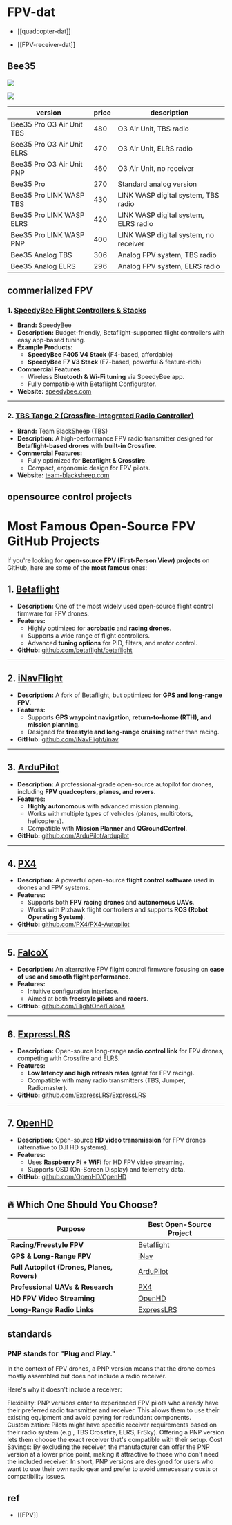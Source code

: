 
# FPV-dat

- [[quadcopter-dat]]

- [[FPV-receiver-dat]]

## Bee35


![](2025-04-02-13-14-05.png)

![](2025-04-02-12-45-53.png)

| version                    | price | description                           |
| -------------------------- | ----- | ------------------------------------- |
| Bee35 Pro O3 Air Unit TBS  | 480   | O3 Air Unit, TBS radio                |
| Bee35 Pro O3 Air Unit ELRS | 470   | O3 Air Unit, ELRS radio               |
| Bee35 Pro O3 Air Unit PNP  | 460   | O3 Air Unit, no receiver              |
| Bee35 Pro                  | 270   | Standard analog version               |
| Bee35 Pro LINK WASP TBS    | 430   | LINK WASP digital system, TBS radio   |
| Bee35 Pro LINK WASP ELRS   | 420   | LINK WASP digital system, ELRS radio  |
| Bee35 Pro LINK WASP PNP    | 400   | LINK WASP digital system, no receiver |
| Bee35 Analog TBS           | 306   | Analog FPV system, TBS radio          |
| Bee35 Analog ELRS          | 296   | Analog FPV system, ELRS radio         |



## commerialized FPV

### 1. [SpeedyBee Flight Controllers & Stacks](https://speedybee.com/)
- **Brand:** SpeedyBee  
- **Description:** Budget-friendly, Betaflight-supported flight controllers with easy app-based tuning.  
- **Example Products:**  
  - **SpeedyBee F405 V4 Stack** (F4-based, affordable)  
  - **SpeedyBee F7 V3 Stack** (F7-based, powerful & feature-rich)  
- **Commercial Features:**  
  - Wireless **Bluetooth & Wi-Fi tuning** via SpeedyBee app.  
  - Fully compatible with Betaflight Configurator.  
- **Website:** [speedybee.com](https://speedybee.com/)  

---

### 2. [TBS Tango 2 (Crossfire-Integrated Radio Controller)](https://www.team-blacksheep.com/)
- **Brand:** Team BlackSheep (TBS)  
- **Description:** A high-performance FPV radio transmitter designed for **Betaflight-based drones** with **built-in Crossfire**.  
- **Commercial Features:**  
  - Fully optimized for **Betaflight & Crossfire**.  
  - Compact, ergonomic design for FPV pilots.  
- **Website:** [team-blacksheep.com](https://www.team-blacksheep.com/)  


## opensource control projects 

# Most Famous Open-Source FPV GitHub Projects

If you're looking for **open-source FPV (First-Person View) projects** on GitHub, here are some of the **most famous** ones:

## 1. [Betaflight](https://github.com/betaflight/betaflight)
- **Description:** One of the most widely used open-source flight control firmware for FPV drones.
- **Features:**
  - Highly optimized for **acrobatic** and **racing drones**.
  - Supports a wide range of flight controllers.
  - Advanced **tuning options** for PID, filters, and motor control.
- **GitHub:** [github.com/betaflight/betaflight](https://github.com/betaflight/betaflight)

---

## 2. [iNavFlight](https://github.com/iNavFlight/inav)
- **Description:** A fork of Betaflight, but optimized for **GPS and long-range FPV**.
- **Features:**
  - Supports **GPS waypoint navigation, return-to-home (RTH), and mission planning**.
  - Designed for **freestyle and long-range cruising** rather than racing.
- **GitHub:** [github.com/iNavFlight/inav](https://github.com/iNavFlight/inav)

---

## 3. [ArduPilot](https://github.com/ArduPilot/ardupilot)
- **Description:** A professional-grade open-source autopilot for drones, including **FPV quadcopters, planes, and rovers**.
- **Features:**
  - **Highly autonomous** with advanced mission planning.
  - Works with multiple types of vehicles (planes, multirotors, helicopters).
  - Compatible with **Mission Planner** and **QGroundControl**.
- **GitHub:** [github.com/ArduPilot/ardupilot](https://github.com/ArduPilot/ardupilot)

---

## 4. [PX4](https://github.com/PX4/PX4-Autopilot)
- **Description:** A powerful open-source **flight control software** used in drones and FPV systems.
- **Features:**
  - Supports both **FPV racing drones** and **autonomous UAVs**.
  - Works with Pixhawk flight controllers and supports **ROS (Robot Operating System)**.
- **GitHub:** [github.com/PX4/PX4-Autopilot](https://github.com/PX4/PX4-Autopilot)

---

## 5. [FalcoX](https://github.com/FlightOne/FalcoX)
- **Description:** An alternative FPV flight control firmware focusing on **ease of use and smooth flight performance**.
- **Features:**
  - Intuitive configuration interface.
  - Aimed at both **freestyle pilots** and **racers**.
- **GitHub:** [github.com/FlightOne/FalcoX](https://github.com/FlightOne/FalcoX)

---

## 6. [ExpressLRS](https://github.com/ExpressLRS/ExpressLRS)
- **Description:** Open-source long-range **radio control link** for FPV drones, competing with Crossfire and ELRS.
- **Features:**
  - **Low latency and high refresh rates** (great for FPV racing).
  - Compatible with many radio transmitters (TBS, Jumper, Radiomaster).
- **GitHub:** [github.com/ExpressLRS/ExpressLRS](https://github.com/ExpressLRS/ExpressLRS)

---

## 7. [OpenHD](https://github.com/OpenHD/OpenHD)
- **Description:** Open-source **HD video transmission** for FPV drones (alternative to DJI HD systems).
- **Features:**
  - Uses **Raspberry Pi + WiFi** for HD FPV video streaming.
  - Supports OSD (On-Screen Display) and telemetry data.
- **GitHub:** [github.com/OpenHD/OpenHD](https://github.com/OpenHD/OpenHD)

---

## 🔥 Which One Should You Choose?
| Purpose                                     | Best Open-Source Project                               |
| ------------------------------------------- | ------------------------------------------------------ |
| **Racing/Freestyle FPV**                    | [Betaflight](https://github.com/betaflight/betaflight) |
| **GPS & Long-Range FPV**                    | [iNav](https://github.com/iNavFlight/inav)             |
| **Full Autopilot (Drones, Planes, Rovers)** | [ArduPilot](https://github.com/ArduPilot/ardupilot)    |
| **Professional UAVs & Research**            | [PX4](https://github.com/PX4/PX4-Autopilot)            |
| **HD FPV Video Streaming**                  | [OpenHD](https://github.com/OpenHD/OpenHD)             |
| **Long-Range Radio Links**                  | [ExpressLRS](https://github.com/ExpressLRS/ExpressLRS) |



## standards 

### PNP stands for "Plug and Play." 

In the context of FPV drones, a PNP version means that the drone comes mostly assembled but does not include a radio receiver.

Here's why it doesn't include a receiver:

Flexibility: PNP versions cater to experienced FPV pilots who already have their preferred radio transmitter and receiver. This allows them to use their existing equipment and avoid paying for redundant components.
Customization: Pilots might have specific receiver requirements based on their radio system (e.g., TBS Crossfire, ELRS, FrSky). Offering a PNP version lets them choose the exact receiver that's compatible with their setup.
Cost Savings: By excluding the receiver, the manufacturer can offer the PNP version at a lower price point, making it attractive to those who don't need the included receiver.
In short, PNP versions are designed for users who want to use their own radio gear and prefer to avoid unnecessary costs or compatibility issues.



## ref 

- [[FPV]]